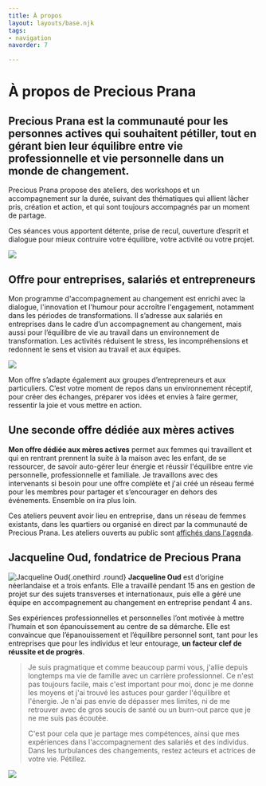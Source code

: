 ```yaml
---
title: À propos
layout: layouts/base.njk
tags:
- navigation
navorder: 7

---
```

# À propos de Precious Prana

## **Precious Prana** est la communauté pour **les personnes actives qui souhaitent pétiller**, tout en gérant bien leur équilibre entre vie professionnelle et vie personnelle dans un monde de changement.

Precious Prana propose des ateliers, des workshops et un accompagnement sur la durée, suivant des thématiques qui allient lâcher pris, création et action, et qui sont toujours accompagnés par un moment de partage. 

Ces séances vous apportent détente, prise de recul, ouverture d’esprit et dialogue pour mieux contruire votre équilibre, votre activité ou votre projet.

![](/images/Canva-marekuliasz1.jpg)

## Offre pour entreprises, salariés et entrepreneurs

Mon programme d'accompagnement au changement est enrichi avec la dialogue, l'innovation et l'humour pour accroître l'engagement, notamment dans les périodes de transformations. Il s’adresse aux salariés en entreprises dans le cadre d’un accompagnement au changement, mais aussi pour l’équilibre de vie au travail dans un environnement de transformation. Les activités réduisent le stress, les incompréhensions et redonnent le sens et vision au travail et aux équipes. 

![](/images/faire-petiller-les-equipes.jpg)

Mon offre s’adapte également aux groupes d’entrepreneurs et aux particuliers. C’est votre moment de repos dans un environnement réceptif, pour créer des échanges, préparer vos idées et envies à faire germer, ressentir la joie et vous mettre en action.

## Une seconde offre dédiée aux mères actives

**Mon offre dédiée aux mères actives** permet aux femmes qui travaillent et qui en rentrant  prennent la suite à la maison avec les enfant, de se ressourcer, de savoir auto-gérer leur énergie et réussir l'équilibre entre vie personnelle, professionnelle et familiale. Je travaillons avec des intervenants si besoin pour une offre complète et j'ai créé un réseau fermé pour les membres pour partager et s’encourager en dehors des événements. Ensemble on ira plus loin.

Ces ateliers peuvent avoir lieu en entreprise, dans un réseau de femmes existants, dans les quartiers ou organisé en direct par la communauté de Precious Prana. Les ateliers ouverts au public sont [affichés dans l'agenda]().

## Jacqueline Oud, fondatrice de Precious Prana

![Jacqueline Oud](/images/portraits/jacqueline-oud.jpg){.onethird .round}
**Jacqueline Oud** est d’origine néerlandaise et a trois enfants. Elle a travaillé pendant 15 ans en gestion de projet sur des sujets transverses et internationaux, puis elle a géré une équipe en accompagnement au changement en entreprise pendant 4 ans.

Ses expériences professionnelles et personnelles l’ont motivée à mettre l’humain et son épanouissement au centre de sa démarche. Elle est convaincue que l’épanouissement et l’équilibre personnel sont, tant pour les entreprises que pour les individus et leur entourage, **un facteur clef de réussite et de progrès**.

> Je suis pragmatique et comme beaucoup parmi vous, j'allie depuis longtemps ma vie de famille avec un carrière professionnel. Ce n'est pas toujours facile, mais c'est important pour moi, donc je me donne les moyens et j'ai trouvé les astuces pour garder l'équilibre et l'énergie. Je n'ai pas envie de dépasser mes limites, ni de me retrouver avec de gros soucis de santé ou un burn-out parce que je ne me suis pas écoutée.
>
> C'est pour cela que je partage mes compétences, ainsi que mes expériences dans l'accompagnement des salariés et des individus. Dans les turbulances des changements, restez acteurs et actrices de votre vie. Pétillez.

![](/images/illustrations/woman-blowing-glitters-on-her-hands.jpg)